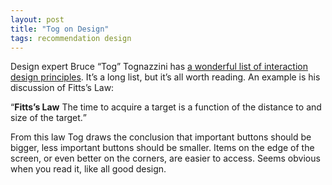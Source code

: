 ```yaml
---
layout: post
title: "Tog on Design"
tags: recommendation design
---
```

Design expert Bruce “Tog” Tognazzini has [a wonderful list of interaction design principles](http://asktog.com/atc/principles-of-interaction-design/). It’s a long list, but it’s all worth reading. An example is his discussion of Fitts’s Law:

<q class="styled-quote"><b>Fitts’s Law</b> The time to acquire a target is a function of the distance to and size of the target.</q>

From this law Tog draws the conclusion that important buttons should be bigger, less important buttons should be smaller. Items on the edge of the screen, or even better on the corners, are easier to access. Seems obvious when you read it, like all good design.
